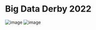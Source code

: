 # Big Data Derby 2022

![image](https://user-images.githubusercontent.com/93877150/234636703-a6f8b81d-0bb6-4948-b269-70f1ddd82559.png)
![image](https://user-images.githubusercontent.com/93877150/234637736-273b93eb-aa6c-409d-ba49-cfd7ad0e0abc.png)

